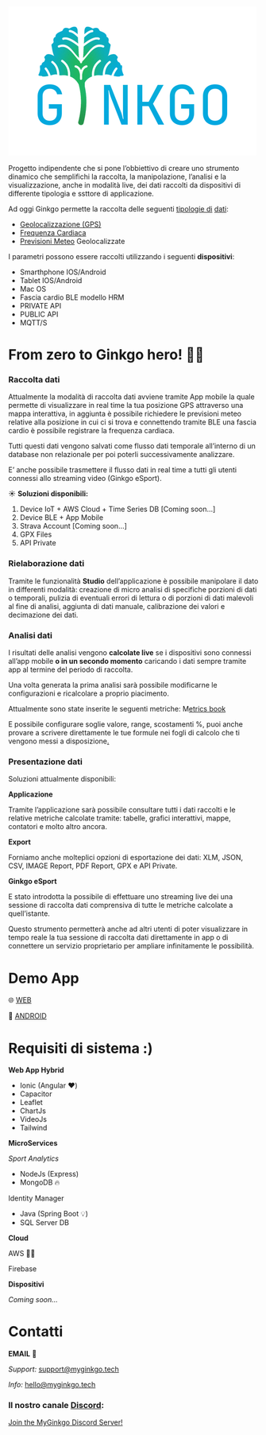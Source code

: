 ![logo-full.png](logo-full.png)

Progetto indipendente che si pone l’obbiettivo di creare uno strumento dinamico che semplifichi la raccolta, la
manipolazione, l’analisi e la visualizzazione, anche in modalità live, dei dati raccolti da dispositivi di differente
tipologia e ssttore di applicazione.

Ad oggi Ginkgo permette la raccolta delle
seguenti [tipologie di](https://www.notion.so/Metriche-edc625d412144db3b10b27173c72a7d3) [dati](https://www.notion.so/Metriche-edc625d412144db3b10b27173c72a7d3):

- [Geolocalizzazione (GPS)](https://www.notion.so/Geolocalizzazione-GPS-8d67fcabe495487ea0e3dc57a83321c8)
- [Frequenza Cardiaca](https://www.notion.so/Frequenza-Cardiaca-2b5f57cc2ff349f1bb81893529bd0e98)
- [Previsioni Meteo](https://www.notion.so/Meteo-ec421fef30304399aaa3325dbbafe53d) Geolocalizzate

I parametri possono essere raccolti utilizzando i seguenti **dispositivi**:

- Smarthphone IOS/Android
- Tablet IOS/Android
- Mac OS
- Fascia cardio BLE modello HRM
- PRIVATE API
- PUBLIC API
- MQTT/S

# From zero to Ginkgo hero! 🦸‍♂️

### Raccolta dati

Attualmente la modalità di raccolta dati avviene tramite App mobile la quale permette di visualizzare in real time la
tua posizione GPS attraverso una mappa interattiva, in aggiunta è possibile richiedere le previsioni meteo relative alla
posizione in cui ci si trova e connettendo tramite BLE una fascia cardio è possibile registrare la frequenza cardiaca.

Tutti questi dati vengono salvati come flusso dati temporale all’interno di un database non relazionale per poi poterli
successivamente analizzare.

E’ anche possibile trasmettere il flusso dati in real time a tutti gli utenti connessi allo streaming video (Ginkgo
eSport).

☀️ **Soluzioni disponibili:**

1. Device IoT + AWS Cloud + Time Series DB [Coming soon…]
2. Device BLE + App Mobile
3. Strava Account [Coming soon…]
4. GPX Files
5. API Private

### Rielaborazione dati

Tramite le funzionalità **Studio** dell’applicazione è possibile manipolare il dato in differenti modalità: creazione di
micro analisi di specifiche porzioni di dati o temporali, pulizia di eventuali errori di lettura o di porzioni di dati
malevoli al fine di analisi, aggiunta di dati manuale, calibrazione dei valori e decimazione dei dati.

### Analisi dati

I risultati delle analisi vengono **calcolate live** se i dispositivi sono connessi all’app mobile **o in un secondo
momento** caricando i dati sempre tramite app al termine del periodo di raccolta.

Una volta generata la prima analisi sarà possibile modificarne le configurazioni e ricalcolare a proprio piacimento.

Attualmente sono state inserite le seguenti metriche:
M[etrics book](https://www.notion.so/Metriche-edc625d412144db3b10b27173c72a7d3)

E possibile configurare soglie valore, range, scostamenti %, puoi anche provare a scrivere direttamente le tue formule
nei fogli di calcolo che ti vengono messi a
disposizione[.](https://www.notion.so/Studio-3af9a794980b4bd89b56ddb8e3b81a3d)

### Presentazione dati

Soluzioni attualmente disponibili:

**Applicazione**

Tramite l’applicazione sarà possibile consultare tutti i dati raccolti e le relative metriche calcolate tramite:
tabelle, grafici interattivi, mappe, contatori e molto altro ancora.

**Export**

Forniamo anche molteplici opzioni di esportazione dei dati: XLM, JSON, CSV, IMAGE Report, PDF Report, GPX e API Private.

**Ginkgo eSport**

E stato introdotta la possibile di effettuare uno streaming live dei una sessione di raccolta dati comprensiva di tutte
le metriche calcolate a quell’istante.

Questo strumento permetterà anche ad altri utenti di poter visualizzare in tempo reale la tua sessione di raccolta dati
direttamente in app o di connettere un servizio proprietario per ampliare infinitamente le possibilità.

# Demo App

🌐 [WEB](https://app.myginkgo.tech/login)

📱 [ANDROID](https://firebasestorage.googleapis.com/v0/b/ginkgo-8b79b.appspot.com/o/SDK_ANDROID%2Fapp-debug.apk?alt=media&token=00e9c257-52e7-4790-803f-06f8d6271890)


# Requisiti di sistema :)

**Web App Hybrid**

- Ionic (Angular ❤️)
- Capacitor
- Leaflet
- ChartJs
- VideoJs
- Tailwind

**MicroServices**

*Sport Analytics*

- NodeJs (Express)
- MongoDB 🔥

Identity Manager

- Java (Spring Boot 💡)
- SQL Server DB

**Cloud**

AWS 💪🏻

Firebase

**Dispositivi**

*Coming soon…*


# Contatti

**EMAIL** 📮

*Support:* support@myginkgo.tech

*Info:* hello@myginkgo.tech

### Il nostro canale [Discord](https://discord.gg/7jkEMHZ4):

[Join the MyGinkgo Discord Server!](https://discord.com/invite/7jkEMHZ4)
